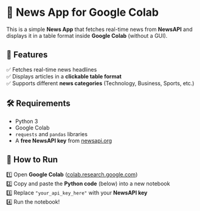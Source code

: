 # 📰 News App for Google Colab  

This is a simple **News App** that fetches real-time news from **NewsAPI** and displays it in a table format inside **Google Colab** (without a GUI).

## 📌 Features
✅ Fetches real-time news headlines  
✅ Displays articles in a **clickable table format**  
✅ Supports different **news categories** (Technology, Business, Sports, etc.)  

## 🛠️ Requirements
- Python 3  
- Google Colab  
- `requests` and `pandas` libraries  
- A **free NewsAPI key** from [newsapi.org](https://newsapi.org/)  

## 🚀 How to Run
1️⃣ Open **Google Colab** ([colab.research.google.com](https://colab.research.google.com/))  
2️⃣ Copy and paste the **Python code** (below) into a new notebook  
3️⃣ Replace `"your_api_key_here"` with your **NewsAPI key**  
4️⃣ Run the notebook!  

